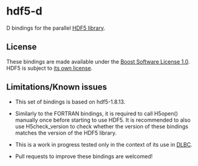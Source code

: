 hdf5-d
========

D bindings for the parallel [HDF5 library](http://www.hdfgroup.org/HDF5/).

## License

These bindings are made available under the [Boost Software License 1.0](http://www.boost.org/LICENSE_1_0.txt).
HDF5 is subject to [its own license](COPYING).

## Limitations/Known issues

- This set of bindings is based on hdf5-1.8.13.

- Similarly to the FORTRAN bindings, it is required to call H5open() manually once before starting to use HDF5. It is recommended to also use H5check_version to check whether the version of these bindings matches the version of the HDF5 library.

- This is a work in progress tested only in the context of its use in [DLBC](https://github.com/SFrijters/DLBC).

- Pull requests to improve these bindings are welcomed!

